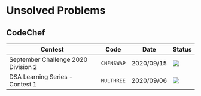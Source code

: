 # Unsolved Problems

## CodeChef

| Contest                             | Code       | Date       | Status       |
| -------                             | ----       | ----       | ------       |
| September Challenge 2020 Division 2 | `CHFNSWAP` | 2020/09/15 | ![][partial] |
| DSA Learning Series - Contest 1     | `MULTHREE` | 2020/09/06 | ![][wrong]   |

[partial]: https://img.shields.io/badge/-partially--accepted-yellow
[wrong]: https://img.shields.io/badge/-wrong%20answer-red
[no clue]: https://img.shields.io/badge/-no%20clue-lightgrey
